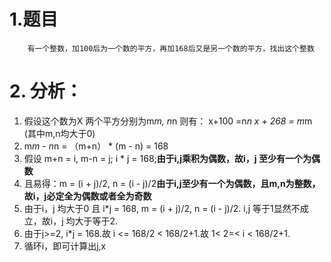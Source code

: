 # 1.题目
        有一个整数，加100后为一个数的平方，再加168后又是另一个数的平方，找出这个整数
# 2. 分析：
   1. 假设这个数为X 两个平方分别为m*m, n*n
        则有： x+100 =n*n  x + 268 = m*m (其中m,n均大于0)
   2. m*m - n*n = （m+n） * (m - n) = 168
   3. 假设 m+n = i, m-n = j; i * j = 168;**由于i,j乘积为偶数，故i，j 至少有一个为偶数**
   4. 且易得：m = (i + j)/2, n = (i - j)/2**由于i,j至少有一个为偶数，且m,n为整数，故i，j必定全为偶数或者全为奇数**  
   5. 由于i，j 均大于0 且 i*j = 168, m = (i + j)/2, n = (i - j)/2. i,j 等于1显然不成立，故i，j 均大于等于2.
   6. 由于j>=2, i*j = 168.故 i <= 168/2 < 168/2+1.故  1< 2=< i < 168/2+1.
   7. 循环i，即可计算出j,x